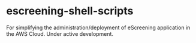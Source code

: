 # escreening-shell-scripts
For simplifying the administration/deployment of eScreening application in the AWS Cloud.  Under active development.
